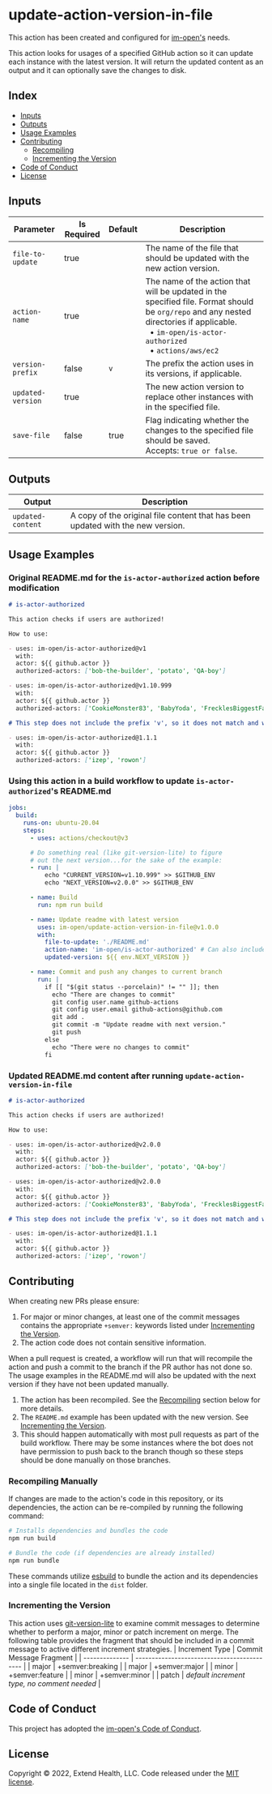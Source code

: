 # update-action-version-in-file

This action has been created and configured for [im-open's] needs.

This action looks for usages of a specified GitHub action so it can update each instance with the latest version. It will return the updated content as an output and it can optionally save the changes to disk.

## Index

- [Inputs](#inputs)
- [Outputs](#outputs)
- [Usage Examples](#usage-examples)
- [Contributing](#contributing)
  - [Recompiling](#recompiling)
  - [Incrementing the Version](#incrementing-the-version)
- [Code of Conduct](#code-of-conduct)
- [License](#license)

## Inputs

| Parameter         | Is Required | Default | Description                                                                                                                                                                                                                  |
| ----------------- | ----------- | ------- | ---------------------------------------------------------------------------------------------------------------------------------------------------------------------------------------------------------------------------- |
| `file-to-update`  | true        |         | The name of the file that should be updated with the new action version.                                                                                                                                                     |
| `action-name`     | true        |         | The name of the action that will be updated in the specified file. Format should be `org/repo` and any nested directories if applicable.</br>&nbsp;&nbsp;• `im-open/is-actor-authorized`</br>&nbsp;&nbsp;• `actions/aws/ec2` |
| `version-prefix`  | false       | `v`     | The prefix the action uses in its versions, if applicable.                                                                                                                                                                         |
| `updated-version` | true        |         | The new action version to replace other instances with in the specified file.                                                                                                                                                |
| `save-file`       | false       | true    | Flag indicating whether the changes to the specified file should be saved. <br/>Accepts: `true or false`.                                                                                                                    |

## Outputs

| Output            | Description                                                                     |
| ----------------- | ------------------------------------------------------------------------------- |
| `updated-content` | A copy of the original file content that has been updated with the new version. |

## Usage Examples

### Original README.md for the `is-actor-authorized` action before modification

```md
# is-actor-authorized

This action checks if users are authorized!

How to use:

- uses: im-open/is-actor-authorized@v1
  with:
  actor: ${{ github.actor }}
  authorized-actors: ['bob-the-builder', 'potato', 'QA-boy']

- uses: im-open/is-actor-authorized@v1.10.999
  with:
  actor: ${{ github.actor }}
  authorized-actors: ['CookieMonster83', 'BabyYoda', 'FrecklesBiggestFan']

# This step does not include the prefix 'v', so it does not match and will not be updated

- uses: im-open/is-actor-authorized@1.1.1  
  with:
  actor: ${{ github.actor }}
  authorized-actors: ['izep', 'rowon']
```

### Using this action in a build workflow to update `is-actor-authorized`'s README.md

```yml
jobs:
  build:
    runs-on: ubuntu-20.04
    steps:
      - uses: actions/checkout@v3

      # Do something real (like git-version-lite) to figure
      # out the next version...for the sake of the example:
      - run: |
          echo "CURRENT_VERSION=v1.10.999" >> $GITHUB_ENV
          echo "NEXT_VERSION=v2.0.0" >> $GITHUB_ENV

      - name: Build
        run: npm run build

      - name: Update readme with latest version
        uses: im-open/update-action-version-in-file@v1.0.0
        with:
          file-to-update: './README.md'
          action-name: 'im-open/is-actor-authorized' # Can also include a nested directory if needed like: actions/aws/ec2
          updated-version: ${{ env.NEXT_VERSION }}

      - name: Commit and push any changes to current branch
        run: |
          if [[ "$(git status --porcelain)" != "" ]]; then
            echo "There are changes to commit"
            git config user.name github-actions
            git config user.email github-actions@github.com
            git add .
            git commit -m "Update readme with next version."
            git push
          else
            echo "There were no changes to commit"
          fi
```

### Updated README.md content after running `update-action-version-in-file`

```md
# is-actor-authorized

This action checks if users are authorized!

How to use:

- uses: im-open/is-actor-authorized@v2.0.0
  with:
  actor: ${{ github.actor }}
  authorized-actors: ['bob-the-builder', 'potato', 'QA-boy']

- uses: im-open/is-actor-authorized@v2.0.0
  with:
  actor: ${{ github.actor }}
  authorized-actors: ['CookieMonster83', 'BabyYoda', 'FrecklesBiggestFan']

# This step does not include the prefix 'v', so it does not match and will not be updated

- uses: im-open/is-actor-authorized@1.1.1  
  with:
  actor: ${{ github.actor }}
  authorized-actors: ['izep', 'rowon']
```

## Contributing

When creating new PRs please ensure:

1. For major or minor changes, at least one of the commit messages contains the appropriate `+semver:` keywords listed under [Incrementing the Version](#incrementing-the-version).
1. The action code does not contain sensitive information.

When a pull request is created, a workflow will run that will recompile the action and push a commit to the branch if the PR author has not done so. The usage examples in the README.md will also be updated with the next version if they have not been updated manually.

1. The action has been recompiled. See the [Recompiling](#recompiling-manually) section below for more details.
1. The `README.md` example has been updated with the new version. See [Incrementing the Version](#incrementing-the-version).
1. This should happen automatically with most pull requests as part of the build workflow.  There may be some instances where the bot does not have permission to push back to the branch though so these steps should be done manually on those branches.

### Recompiling Manually

If changes are made to the action's code in this repository, or its dependencies, the action can be re-compiled by running the following command:

```sh
# Installs dependencies and bundles the code
npm run build

# Bundle the code (if dependencies are already installed)
npm run bundle
```

These commands utilize [esbuild](https://esbuild.github.io/getting-started/#bundling-for-node) to bundle the action and
its dependencies into a single file located in the `dist` folder.

### Incrementing the Version

This action uses [git-version-lite] to examine commit messages to determine whether to perform a major, minor or patch increment on merge. The following table provides the fragment that should be included in a commit message to active different increment strategies.
| Increment Type | Commit Message Fragment |
| -------------- | ------------------------------------------- |
| major | +semver:breaking |
| major | +semver:major |
| minor | +semver:feature |
| minor | +semver:minor |
| patch | _default increment type, no comment needed_ |

## Code of Conduct

This project has adopted the [im-open's Code of Conduct](https://github.com/im-open/.github/blob/main/CODE_OF_CONDUCT.md).

## License

Copyright &copy; 2022, Extend Health, LLC. Code released under the [MIT license](LICENSE).

[git-version-lite]: https://github.com/im-open/git-version-lite
[im-open's]: https://github.com/im-open
